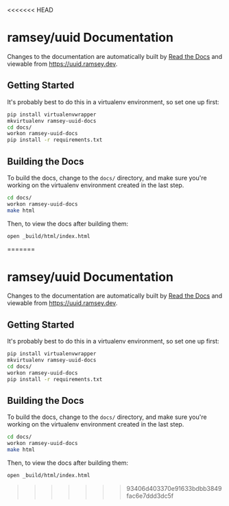 <<<<<<< HEAD
# ramsey/uuid Documentation

Changes to the documentation are automatically built by [Read the Docs][] and
viewable from <https://uuid.ramsey.dev>.

## Getting Started

It's probably best to do this in a virtualenv environment, so set one up first:

``` bash
pip install virtualenvwrapper
mkvirtualenv ramsey-uuid-docs
cd docs/
workon ramsey-uuid-docs
pip install -r requirements.txt
```

## Building the Docs

To build the docs, change to the `docs/` directory, and make sure you're working
on the virtualenv environment created in the last step.

``` bash
cd docs/
workon ramsey-uuid-docs
make html
```

Then, to view the docs after building them:

``` bash
open _build/html/index.html
```


[read the docs]: https://readthedocs.org
=======
# ramsey/uuid Documentation

Changes to the documentation are automatically built by [Read the Docs][] and
viewable from <https://uuid.ramsey.dev>.

## Getting Started

It's probably best to do this in a virtualenv environment, so set one up first:

``` bash
pip install virtualenvwrapper
mkvirtualenv ramsey-uuid-docs
cd docs/
workon ramsey-uuid-docs
pip install -r requirements.txt
```

## Building the Docs

To build the docs, change to the `docs/` directory, and make sure you're working
on the virtualenv environment created in the last step.

``` bash
cd docs/
workon ramsey-uuid-docs
make html
```

Then, to view the docs after building them:

``` bash
open _build/html/index.html
```


[read the docs]: https://readthedocs.org
>>>>>>> 93406d403370e91633bdbb3849fac6e7ddd3dc5f
